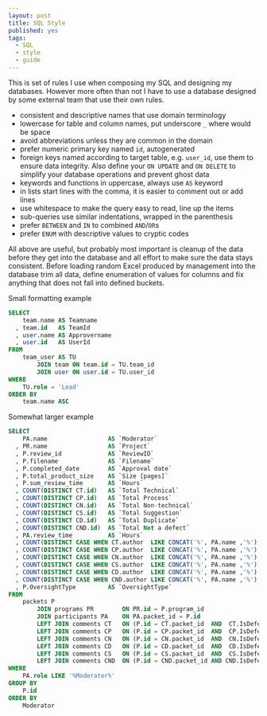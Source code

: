 ```yaml
---
layout: post
title: SQL Style
published: yes
tags:
  - SQL
  - style
  - guide
---
```

This is set of rules I use when composing my SQL and designing my databases. However more often than not I have to use a database designed by some external team that use their own rules.

 - consistent and descriptive names that use domain terminology
 - lowercase for table and column names, put underscore `_` where would be space
 - avoid abbreviations unless they are common in the domain
 - prefer numeric primary key named `id`, autogenerated
 - foreign keys named according to target table, e.g. `user_id`, use them to ensure data integrity. Also define your `ON UPDATE` and `ON DELETE` to simplify your database operations and prevent ghost data
 - keywords and functions in uppercase, always use `AS` keyword
 - in lists start lines with the comma, it is easier to comment out or add lines
 - use whitespace to make the query easy to read, line up the items
 - sub-queries use similar indentations, wrapped in the parenthesis
 - prefer `BETWEEN` and `IN` to combined `AND`/`OR`s
 - prefer `ENUM` with descriptive values to cryptic codes

All above are useful, but probably most important is cleanup of the data before they get into the database and all effort to make sure the data stays consistent. Before loading random Excel produced by management into the database trim all data, define enumeration of values for columns and fix anything that does not fall into defined buckets.

Small formatting example

```sql
SELECT 
    team.name AS Teamname
  , team.id   AS TeamId
  , user.name AS Approvername
  , user.id   AS UserId
FROM 
    team_user AS TU 
        JOIN team ON team.id = TU.team_id 
        JOIN user ON user.id = TU.user_id 
WHERE 
    TU.role = 'Lead'
ORDER BY 
    team.name ASC
```

Somewhat larger example

```sql
SELECT
    PA.name                 AS `Moderator`
  , PR.name                 AS `Project`
  , P.review_id             AS `ReviewID`
  , P.filename              AS `Filename`
  , P.completed_date        AS `Approval date`
  , P.total_product_size    AS `Size [pages]`
  , P.sum_review_time       AS `Hours`
  , COUNT(DISTINCT CT.id)   AS `Total Technical`
  , COUNT(DISTINCT CP.id)   AS `Total Process`
  , COUNT(DISTINCT CN.id)   AS `Total Non-technical`
  , COUNT(DISTINCT CS.id)   AS `Total Suggestion`
  , COUNT(DISTINCT CD.id)   AS `Total Duplicate`
  , COUNT(DISTINCT CND.id)  AS `Total Not a defect`
  , PA.review_time          AS `Hours`
  , COUNT(DISTINCT CASE WHEN CT.author  LIKE CONCAT('%', PA.name ,'%') THEN CT.id  END) AS `Technical`
  , COUNT(DISTINCT CASE WHEN CP.author  LIKE CONCAT('%', PA.name ,'%') THEN CP.id  END) AS `Process`
  , COUNT(DISTINCT CASE WHEN CN.author  LIKE CONCAT('%', PA.name ,'%') THEN CN.id  END) AS `Non-technical`
  , COUNT(DISTINCT CASE WHEN CS.author  LIKE CONCAT('%', PA.name ,'%') THEN CS.id  END) AS `Suggestion`
  , COUNT(DISTINCT CASE WHEN CD.author  LIKE CONCAT('%', PA.name ,'%') THEN CD.id  END) AS `Duplicate`
  , COUNT(DISTINCT CASE WHEN CND.author LIKE CONCAT('%', PA.name ,'%') THEN CND.id END) AS `Not a defect`
  , P.OversightType         AS `OversightType`
FROM
    packets P
        JOIN programs PR        ON PR.id = P.program_id
        JOIN participants PA    ON PA.packet_id = P.id
        LEFT JOIN comments CT   ON (P.id = CT.packet_id  AND  CT.IsDefectState = 'DefectTechnical')
        LEFT JOIN comments CP   ON (P.id = CP.packet_id  AND  CP.IsDefectState = 'DefectProcess')
        LEFT JOIN comments CN   ON (P.id = CN.packet_id  AND  CN.IsDefectState = 'DefectNonTechnical')
        LEFT JOIN comments CD   ON (P.id = CD.packet_id  AND  CD.IsDefectState = 'Duplicate')
        LEFT JOIN comments CS   ON (P.id = CS.packet_id  AND  CS.IsDefectState = 'Observation')
        LEFT JOIN comments CND  ON (P.id = CND.packet_id AND CND.IsDefectState IN ('Nondefect', 'NotDefect'))
WHERE
    PA.role LIKE '%Moderator%'
GROUP BY 
    P.id
ORDER BY 
    Moderator
```
